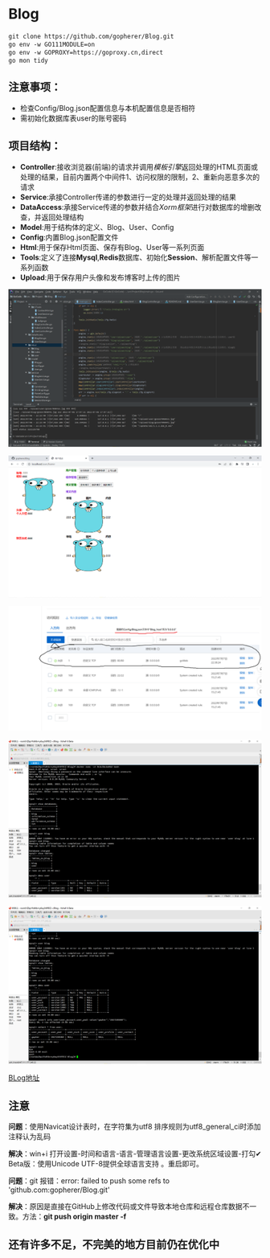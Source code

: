 # Blog 

```
git clone https://github.com/gopherer/Blog.git
go env -w GO111MODULE=on
go env -w GOPROXY=https://goproxy.cn,direct
go mon tidy
```
## 注意事项：
- 检查Config/Blog.json配置信息与本机配置信息是否相符
- 需初始化数据库表user的账号密码

## 项目结构：

- **Controller**:接收浏览器(前端)的请求并调用*模板引擎*返回处理的HTML页面或处理的结果，目前内置两个中间件1、访问权限的限制，2、重新向恶意多次的请求
- **Service**:承接Controller传递的参数进行一定的处理并返回处理的结果
- **DataAccess**:承接Service传递的参数并结合*Xorm框架*进行对数据库的增删改查，并返回处理结构
- **Model**:用于结构体的定义、Blog、User、Config
- **Config**:内置Blog.json配置文件
- **Html**:用于保存Html页面、保存有Blog、User等一系列页面
- **Tools**:定义了连接**Mysql**,**Redis**数据库、初始化**Session**、解析配置文件等一系列函数
- **Upload**:用于保存用户头像和发布博客时上传的图片

![image ](https://github.com/gopherer/Blog/blob/main/MDPhoto/code.png)

![image ](https://github.com/gopherer/Blog/blob/main/MDPhoto/home.png)

![image ](https://github.com/gopherer/Blog/blob/main/MDPhoto/aliyun.png)

![image ](https://github.com/gopherer/Blog/blob/main/MDPhoto/docker1.png)

![image ](https://github.com/gopherer/Blog/blob/main/MDPhoto/docker2.png)

[BLog地址](http://47.111.177.245/)

## 注意

**问题**：使用Navicat设计表时，在字符集为utf8 排序规则为utf8_general_ci时添加注释认为乱码 

**解决**：win+i 打开设置-时间和语言-语言-管理语言设置-更改系统区域设置-打勾✔ Beta版：使用Unicode UTF-8提供全球语言支持 。重启即可。

**问题**：git 报错：error: failed to push some refs to 'github.com:gopherer/Blog.git' 

**解决**：原因是直接在GitHub上修改代码或文件导致本地仓库和远程仓库数据不一致。方法：**git push origin master -f**

## 还有许多不足，不完美的地方目前仍在优化中